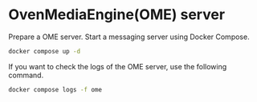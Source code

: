 # OvenMediaEngine(OME) server
Prepare a OME server. Start a messaging server using Docker
Compose.

```bash
docker compose up -d
```

If you want to check the logs of the OME server, use the following
command.

```bash
docker compose logs -f ome
```

